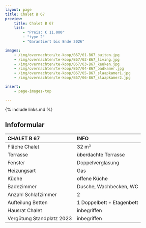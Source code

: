 ```yaml
---
layout: page
title: Chalet B 67
preview:
    title: Chalet B 67
    list:
        - "Preis: € 11.000"
        - "type 2"
        - "Garantiert bis Ende 2026"

images:
    - /img/overnachten/te-koop/B67/01-B67_buiten.jpg
    - /img/overnachten/te-koop/B67/02-B67_living.jpg
    - /img/overnachten/te-koop/B67/03-B67_keuken.jpg
    - /img/overnachten/te-koop/B67/04-B67_badkamer.jpg
    - /img/overnachten/te-koop/B67/05-B67_slaapkamer1.jpg
    - /img/overnachten/te-koop/B67/06-B67_slaapkamer2.jpg

insert:
    - page-images-top

---
```


{% include links.md %}



## Infoformular

CHALET B 67                 | INFO        |
:---------------------------|:------------|
Fläche Chalet               |32 m²
Terrasse                    |überdachte Terrasse  
Fenster                     |Doppelverglasung
Heizungsart                 |Gas
Küche                       |offene Küche
Badezimmer                  |Dusche, Wachbecken, WC
Anzahl Schlafzimmer         |2
Aufteilung Betten           |1 Doppelbett + Etagenbett
Hausrat Chalet              |inbegriffen
Vergütung Standplatz 2023   |inbegriffen
